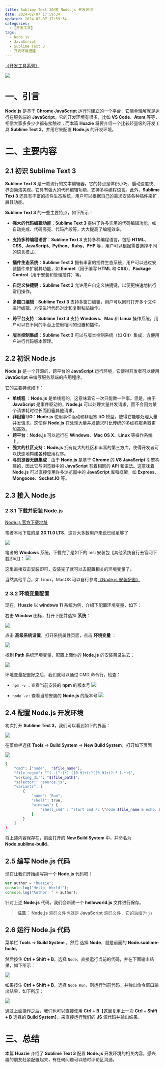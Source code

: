 ```yaml
---
title: Sublime Text 3配置 Node.js 开发环境
date: 2024-02-07 17:59:34
updated: 2024-02-07 17:59:34
categories:
  - [开发工具]
tags:
  - Node.js
  - JavaScript
  - Sublime Text 3
  - 开发环境搭建
---
```



[《开发工具系列》](/categories/开发工具/) 

![](/images/nodejs-logo.png)

# 一、引言

**Node.js** 是基于 **Chrome JavaScript** 运行时建立的一个平台，它简单理解就是运行在服务端的 **JavaScript**。它的开发环境有很多，比如 **VS Code**、**Atom** 等等，相信大家多多少少都有接触过；而本篇 **Huazie** 将要介绍一个比较轻量级的开发工具 **Sublime Text 3**，并用它来配置 **Node.js** 的开发环境。

<!-- more -->

# 二、主要内容
## 2.1 初识 Sublime Text 3 

**Sublime Text 3** 是一款流行的文本编辑器，它的特点是体积小巧、启动速度快、界面简洁美观。它具有强大的代码编辑功能，支持多种编程语言。此外，**Sublime Text 3** 还具有丰富的插件生态系统，用户可以根据自己的需求安装各种插件来扩展其功能。

**Sublime Text 3** 的一些主要特点，如下所示：

- **强大的代码编辑功能**：**Sublime Text 3** 提供了许多实用的代码编辑功能，如自动完成、代码高亮、代码片段等，大大提高了编程效率。

- **支持多种编程语言**：**Sublime Text 3** 支持多种编程语言，包括 **HTML、CSS、JavaScript、Python、Ruby、PHP** 等，用户可以根据需要选择不同的语言模式。

- **插件生态系统**：**Sublime Text 3** 拥有丰富的插件生态系统，用户可以通过安装插件来扩展其功能，如 **Emmet**（用于编写 **HTML** 和 **CSS**）、**Package Control**（用于安装和管理插件）等。

- **自定义快捷键**：**Sublime Text 3** 允许用户自定义快捷键，以便更快速地执行常用操作。

- **多窗口编辑**：**Sublime Text 3** 支持多窗口编辑，用户可以同时打开多个文件进行编辑，方便进行代码对比和复制粘贴操作。

- **跨平台支持**：**Sublime Text 3** 支持 **Windows**、**Mac** 和 **Linux** 操作系统，用户可以在不同的平台上使用相同的设置和插件。

- **版本控制集成**：**Sublime Text 3** 可以与版本控制系统（如 **Git**）集成，方便用户进行代码版本管理。

## 2.2 初识 Node.js

**Node.js** 是一个开源的、跨平台的 **JavaScript** 运行环境，它使得开发者可以使用 **JavaScript** 来编写服务器端的应用程序。

它的主要特点如下：

- **单线程** ：**Node.js** 是单线程的，这意味着它一次只能做一件事。但是，由于 **JavaScript** 是事件驱动的，**Node.js** 可以处理大量并发请求，而不会因为某个请求耗时过长而阻塞其他请求。
- **非阻塞 I/O**：**Node.js** 使用事件驱动和非阻塞 **I/O** 模型，使得它能够处理大量并发请求。这使得 **Node.js** 在处理大量并发请求时比传统的多线程服务器更加高效。
- **跨平台**：**Node.js** 可以运行在 **Windows**、**Mac OS X**、**Linux** 等操作系统上。
- **强大的社区支持**：**Node.js** 拥有庞大的社区和丰富的第三方库，使得开发者可以快速地构建各种应用程序。
- **与浏览器无缝集成**：由于 **Node.js** 是基于 **Chrome** 的 **V8 JavaScript** 引擎构建的，因此它与浏览器中的 **JavaScript** 有着相同的 **API** 和语法。这意味着 **Node.js** 可以直接使用许多浏览器中的 **JavaScript** 库和框架，如 **Express**、**Mongoose**、**Socket.IO** 等。
## 2.3 接入 Node.js 

### 2.3.1 下载并安装 Node.js 

[Node.js 官方下载地址](https://nodejs.org/en/download/)

笔者本地下载的是 **20.11.0 LTS**，这对大多数用户来说已经足够了

![](/images/dev-tool/nodejs-download.png)
 
笔者的 **Windows** 系统，下载完了是如下的 msi 安装包【其他系统自行去官网下载即可】：
![](/images/dev-tool/node-install-package.png)

这里直接双击安装即可，安装完了就可以去配置相关的环境变量了。

当然其他平台，如 Linux，MacOS 可以自行参考[《Node.js 安装配置》](https://www.runoob.com/nodejs/nodejs-install-setup.html)

### 2.3.2 环境变量配置

现在，**Huazie** 以 **windows 11** 系统为例，介绍下配置环境变量，如下：

右击 **Window** 图标，打开下图并选择 **系统**：

![](/images/dev-tool/windows-system.png)

点击 **高级系统设置**，打开系统属性页面，点击 **环境变量** ：

![](/images/dev-tool/windows-env-config.png)

找到 **Path** 系统环境变量，配置上面你的 **Node.js** 的安装目录进去：

![](/images/dev-tool/nodejs-env-config.png)

环境变量配置好之后，我们就可以通过 CMD 命令行，检查：

- `npm -v` ：查看当前安装的 **npm** 的版本号
![](/images/dev-tool/npm-v.png)

- `node -v` : 查看当前安装的 **Node.js** 的版本号
![](/images/dev-tool/node-v.png)

## 2.4 配置 Node.js 开发环境

初次打开 **Sublime Text 3**，我们可以看到如下的界面：

![](/images/dev-tool/sublime-text3-default-page.png)

在菜单栏选择 **Tools** => **Build System** => **New Build System**，打开如下页面

![](/images/dev-tool/sublime-text3-new-buildsystem.png)

```bash
{
	"cmd": ["node",  "$file_name"], 
    "file_regex": "^(..[^:]*):([0-9]+):?([0-9]+)?:? (.*)$", 
    "working_dir": "${file_path}",
    "selector": "source.js",
    "variants": [
	    {
	        "name": "Run",
	        "shell": true,
	        "windows": {
	            "shell_cmd" : "start cmd /c \"node $file_name & echo. & pause\""
	        }
	    }
    ]
}

```

将上述内容保存在，前面打开的 **New Build System** 中，并命名为 **Node.sublime-build**。

## 2.5 编写 Node.js 代码 

现在让我们开始编写第一个 **Node.js** 代码吧！

```javascript
var author = "huazie";
console.log("Hello, World!");
console.log("Author: " + author);
```

针对上述 **Node.js** 代码，我们会新建一个 **helloworld.js** 文件进行保存。

> **注意：** **Node.js** 源码文件也就是 **JavaScript** 源码文件，它的后缀为 `js`
## 2.6 运行 Node.js 代码


菜单栏 **Tools** => **Build System** ，然后 选择 **Node**，就是前面的 **Node.sublime-build**。

然后按住 **Ctrl + Shift + B**，选择 `Node`，直接运行当前的代码，并在下面输出结果，如下所示：

![](nodejs-result.png)

如果按住 **Ctrl + Shift + B**，选择 `Node Run`，则运行当前代码，并弹出命令窗口输出结果，如下所示：


![](nodejs-result-1.png)

通过上面操作之后，我们也可以直接使用 **Ctrl + B**【这里复用上一次 **Ctrl + Shift + B** 选择的 **Build System**】，来直接运行我们的 **JS** 源代码并输出结果。

# 三、总结

本篇 **Huazie** 介绍了 **Sublime Text 3** 配置 **Node.js** 开发环境的相关内容，感兴趣的朋友赶紧配置起来，有任何问题可以随时评论区沟通。




